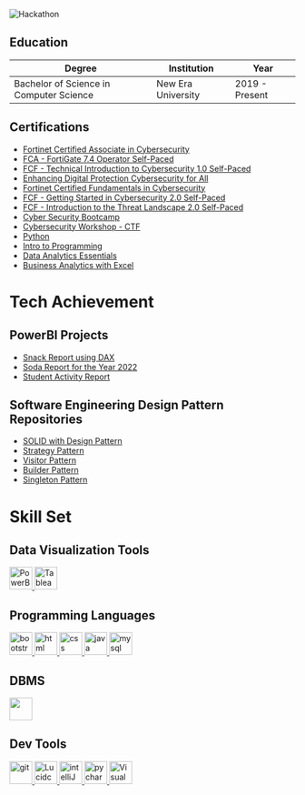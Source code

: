 
![Hackathon](https://github.com/user-attachments/assets/0fffbcb0-9d85-4d41-8f4f-22e413167971)


## Education

| Degree                                    | Institution          | Year    |
| ----------------------------------------- | --------------------| -------|
| Bachelor of Science in Computer Science   | New Era University  | 2019 - Present   |


## Certifications
- [Fortinet Certified Associate in Cybersecurity](https://drive.google.com/file/d/1PGjCxTZ9KO0YVJ5wOma6s7XjQLs3OZnz/view?usp=sharing)
- [FCA - FortiGate 7.4 Operator Self-Paced](https://drive.google.com/file/d/1USgVyXc0OHiSC41HgYrVcJBZaLqmpLr4/view?usp=sharing)
- [FCF - Technical Introduction to Cybersecurity 1.0 Self-Paced](https://drive.google.com/file/d/12h8NptOIcZoMDdTFxZyBBKHWi8uKN0-x/view?usp=sharing)
- [Enhancing Digital Protection Cybersecurity for All](https://drive.google.com/file/d/1FfzyfjsnlgL-j5LlFCDuTSined1U7Np5/view?usp=sharing)
- [Fortinet Certified Fundamentals in Cybersecurity](https://drive.google.com/file/d/1MAEc4xVa-PuQ4UWkALIv1vJPa0x2Pk36/view?usp=sharing)
- [FCF - Getting Started in Cybersecurity 2.0 Self-Paced](https://drive.google.com/file/d/1HRj5qMuuM9IAjtUk6OG4Qs7D1rVk2VmC/view?usp=sharing)
- [FCF - Introduction to the Threat Landscape 2.0 Self-Paced](https://drive.google.com/file/d/1vN9ytrfw95zJiUxZVVIKsgQCoOxtXywp/view?usp=sharing)
- [Cyber Security Bootcamp](https://drive.google.com/file/d/1FbdQK0RPr6DfZFztXdd4FcPKDrwxfhnM/view?usp=sharing)
- [Cybersecurity Workshop - CTF](https://drive.google.com/file/d/1wAN4DlExeWl1rXumVXiGrKb6xyQJRbb7/view?usp=sharing)
- [Python](https://drive.google.com/file/d/1zEv7uCDIEYCbCgMPTa80LL_85s1HQ43W/view?usp=sharing)
- [Intro to Programming](https://drive.google.com/file/d/1LlIPp4I04kQQ5irBVcw7hw-DGwl2PnBi/view?usp=sharing)
- [Data Analytics Essentials](https://drive.google.com/file/d/19AURAS57TwHbkAoTjd-QtVXITIcWT6ZQ/view?usp=sharing)
- [Business Analytics with Excel](https://drive.google.com/file/d/1-0zlC1q5KSwFh7h0B2eHwtPakAq9CewA/view?usp=sharing)


# Tech Achievement
## PowerBI Projects
- [Snack Report using DAX](https://app.powerbi.com/view?r=eyJrIjoiZTE2YWIwNmEtOTVmZi00Nzg4LThiNDUtNGM0YjZhZjI1ZTA1IiwidCI6IjFhNDE4MTI5LTBlZWUtNDU1ZC04NDFiLWRlZDc0ZDI4MjdhZiIsImMiOjEwfQ%3D%3D)
- [Soda Report for the Year 2022](https://app.powerbi.com/view?r=eyJrIjoiMjdmN2MxYjMtN2ExZC00YzgwLTlhOTUtNzk3YWM3MmIwMzU4IiwidCI6IjFhNDE4MTI5LTBlZWUtNDU1ZC04NDFiLWRlZDc0ZDI4MjdhZiIsImMiOjEwfQ%3D%3D)
- [Student Activity Report](https://app.powerbi.com/view?r=eyJrIjoiYzg0MjcwZjMtNjExYi00MmFmLWE0MWMtNjFlZTQ1MDQzZTQ1IiwidCI6IjFhNDE4MTI5LTBlZWUtNDU1ZC04NDFiLWRlZDc0ZDI4MjdhZiIsImMiOjEwfQ%3D%3D)

## Software Engineering Design Pattern Repositories
- [SOLID with Design Pattern](https://github.com/rnnthnysy/SOLIDwithDesignPattern.git)
- [Strategy Pattern](https://github.com/rnnthnysy/strategyPattern.git)
- [Visitor Pattern](https://github.com/rnnthnysy/visitorPattern.git)
- [Builder Pattern](https://github.com/rnnthnysy/builderPattern.git)
- [Singleton Pattern](https://github.com/rnnthnysy/singletonPattern.git)

# Skill Set
## Data Visualization Tools
<p align="left"> 
    <a href="https://powerbi.microsoft.com/en-us/desktop/" target="_blank" rel="noreferrer"> 
      <img src="https://github.com/onemarc/tech-icons/blob/main/icons/powerbi-white.svg" alt="PowerBI" width="40" height="40"/> 
    </a> 
    <a href="https://public.tableau.com/" target="_blank" rel="noreferrer"> 
      <img src="https://github.com/onemarc/tech-icons/blob/main/icons/tableau.svg" alt="Tableau Public" width="40" height="40"/> 
    </a> 
</p>

## Programming Languages
<p align="left"> 
    <a href="https://getbootstrap.com" target="_blank" rel="noreferrer"> 
      <img src="https://github.com/onemarc/tech-icons/blob/main/icons/bootstrap-dark.svg" alt="bootstrap" width="40" height="40"/> 
    </a> 
    <a href="https://developer.mozilla.org/en-US/docs/Web/HTML" target="_blank" rel="noreferrer">
      <img src="https://github.com/onemarc/tech-icons/blob/main/icons/html.svg" alt="html" width="40" height="40"/>
    </a>
    <a href="https://www.w3schools.com/css/" target="_blank" rel="noreferrer"> 
      <img src="https://github.com/onemarc/tech-icons/blob/main/icons/css.svg" alt="css" width="40" height="40"/> 
    </a>   
    <a href="https://www.java.com" target="_blank" rel="noreferrer"> 
      <img src="https://github.com/onemarc/tech-icons/blob/main/icons/java-dark.svg" alt="java" width="40" height="40"/> 
    </a> 
    <a href="https://www.mysql.com/" target="_blank" rel="noreferrer"> 
      <img src="https://github.com/onemarc/tech-icons/blob/main/icons/mysql-dark.svg" alt="mysql" width="40" height="40"/> 
    </a> 
</p>

## DBMS
<p align="left"> 
    <a href="https://www.ibm.com/products/db2" target="_blank" rel="noreferrer"> 
      <img src="https://github.com/onemarc/tech-icons/blob/main/icons/ibmcloud.svg" width="40" height="40"/> 
    </a> 
</p>

## Dev Tools
<p align="left">
    <a href="https://github.com/" target="_blank" rel="noreferrer"> 
      <img src="https://github.com/onemarc/tech-icons/blob/main/icons/github-dark.svg" alt="git" width="40" height="40"/> 
    </a>
    <a href="https://www.lucidchart.com/" target="_blank" rel="noreferrer"> 
      <img src="https://encrypted-tbn0.gstatic.com/images?q=tbn:ANd9GcQL7b9P_feX1yThfg-k6-N0TyGHKMa5a7YusA&s" alt="Lucidchart" width="40" height="40"/> 
    </a> 
    <a href="https://www.jetbrains.com/idea/" target="_blank" rel="noreferrer"> 
      <img src="https://github.com/onemarc/tech-icons/blob/main/icons/pycharm-light.svg" alt="intelliJ" width="40" height="40"/> 
    </a>
    <a href="https://www.jetbrains.com/pycharm/" target="_blank" rel="noreferrer"> 
      <img src="https://github.com/onemarc/tech-icons/blob/main/icons/intellijidea-dark.svg" alt="pycharm" width="40" height="40"/> 
    </a>
    <a href="https://visualstudio.microsoft.com/" target="_blank" rel="noreferrer"> 
      <img src="https://github.com/onemarc/tech-icons/blob/main/icons/vscode-dark.svg" alt="Visual Studio" width="40" height="40"/> 
    </a> 
</p>

